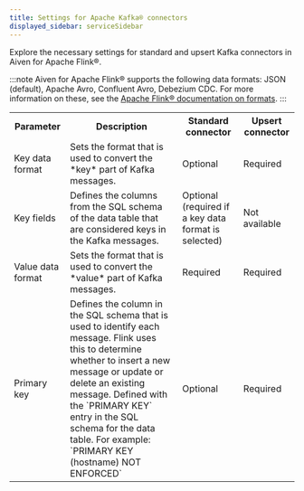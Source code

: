 ```yaml
---
title: Settings for Apache Kafka® connectors
displayed_sidebar: serviceSidebar
---
```


Explore the necessary settings for standard and upsert Kafka connectors in Aiven for Apache Flink®.

:::note
Aiven for Apache Flink® supports the following data formats: JSON
(default), Apache Avro, Confluent Avro, Debezium CDC. For more
information on these, see the [Apache Flink® documentation on
formats](https://ci.apache.org/projects/flink/flink-docs-release-1.19/docs/connectors/table/formats/overview/).
:::

<table>
  <tr>
    <th>Parameter</th>
    <th>Description</th>
    <th>Standard connector</th>
    <th>Upsert connector</th>
  </tr>
  <tr>
    <td>Key data format</td>
    <td>Sets the format that is used to convert the *key* part of Kafka messages.</td>
    <td>Optional</td>
    <td>Required</td>
  </tr>
  <tr>
    <td>Key fields</td>
    <td>Defines the columns from the SQL schema of the data table that are considered keys in the Kafka messages.</td>
    <td>Optional (required if a key data format is selected)</td>
    <td>Not available</td>
  </tr>
  <tr>
    <td>Value data format</td>
    <td>Sets the format that is used to convert the *value* part of Kafka messages.</td>
    <td>Required</td>
    <td>Required</td>
  </tr>
  <tr>
    <td>Primary key</td>
    <td>Defines the column in the SQL schema that is used to identify each message. Flink uses this to determine whether to insert a new message or update or delete an existing message. Defined with the `PRIMARY KEY` entry in the SQL schema for the data table. For example: `PRIMARY KEY (hostname) NOT ENFORCED`</td>
    <td>Optional</td>
    <td>Required</td>
  </tr>
</table>
